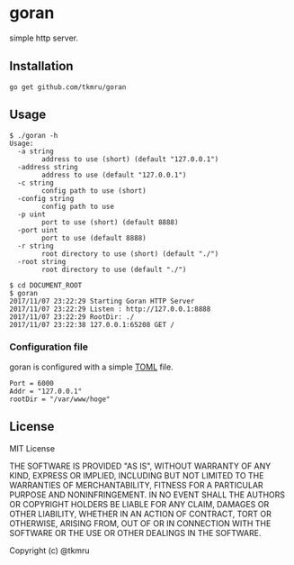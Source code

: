 # goran
simple http server. 

## Installation

```
go get github.com/tkmru/goran
```

## Usage

```
$ ./goran -h
Usage:
  -a string
        address to use (short) (default "127.0.0.1")
  -address string
        address to use (default "127.0.0.1")
  -c string
        config path to use (short)
  -config string
        config path to use
  -p uint
        port to use (short) (default 8888)
  -port uint
        port to use (default 8888)
  -r string
        root directory to use (short) (default "./")
  -root string
        root directory to use (default "./")
```

```
$ cd DOCUMENT_ROOT
$ goran
2017/11/07 23:22:29 Starting Goran HTTP Server
2017/11/07 23:22:29 Listen : http://127.0.0.1:8888
2017/11/07 23:22:29 RootDir: ./
2017/11/07 23:22:38 127.0.0.1:65208 GET /
```

### Configuration file
goran is configured with a simple [TOML](https://github.com/toml-lang/toml) file.

```
Port = 6000
Addr = "127.0.0.1"
rootDir = "/var/www/hoge"
```

## License

MIT License

THE SOFTWARE IS PROVIDED "AS IS", WITHOUT WARRANTY OF ANY KIND, EXPRESS OR IMPLIED, INCLUDING BUT NOT LIMITED TO THE WARRANTIES OF MERCHANTABILITY, FITNESS FOR A PARTICULAR PURPOSE AND NONINFRINGEMENT. IN NO EVENT SHALL THE AUTHORS OR COPYRIGHT HOLDERS BE LIABLE FOR ANY CLAIM, DAMAGES OR OTHER LIABILITY, WHETHER IN AN ACTION OF CONTRACT, TORT OR OTHERWISE, ARISING FROM, OUT OF OR IN CONNECTION WITH THE SOFTWARE OR THE USE OR OTHER DEALINGS IN THE SOFTWARE.

Copyright (c) @tkmru
